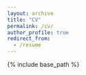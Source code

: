 ```yaml
---
layout: archive
title: "CV"
permalink: /cv/
author_profile: true
redirect_from:
  - /resume
---
```


{% include base_path %}

<object data="../../files/cv.pdf" width="500" height="500" type='application/pdf'></object>

 
